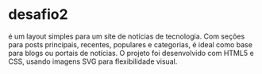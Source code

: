 # desafio2
é um layout simples para um site de notícias de tecnologia. Com seções para posts principais, recentes, populares e categorias, é ideal como base para blogs ou portais de notícias. O projeto foi desenvolvido com HTML5 e CSS, usando imagens SVG para flexibilidade visual.
